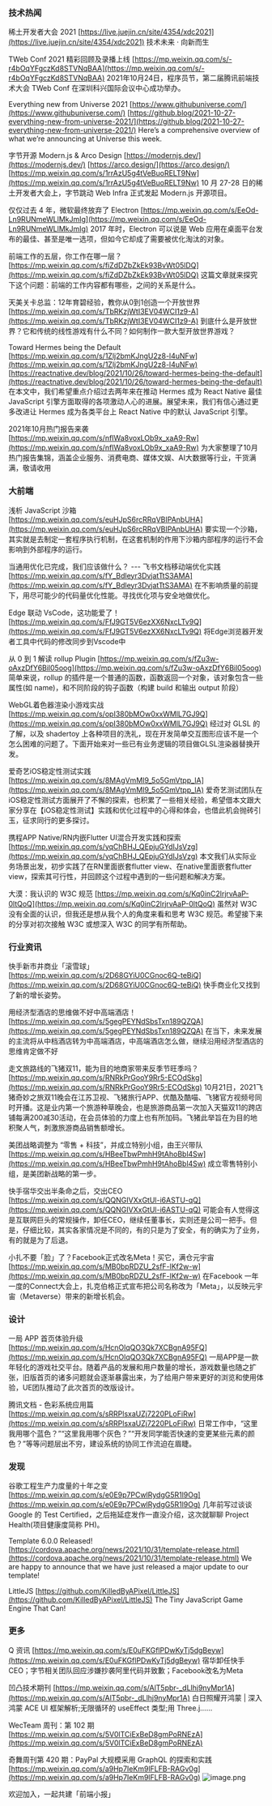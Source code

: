 ### 技术热闻
稀土开发者大会 2021
[https://live.juejin.cn/site/4354/xdc2021](https://live.juejin.cn/site/4354/xdc2021)
技术未来 · 向新而生

TWeb Conf 2021 精彩回顾及录播上线
[https://mp.weixin.qq.com/s/-r4bOqYFgczKd8STVNqBAA](https://mp.weixin.qq.com/s/-r4bOqYFgczKd8STVNqBAA)
2021年10月24日，程序员节，第二届腾讯前端技术大会 TWeb Conf 在深圳科兴国际会议中心成功举办。

Everything new from Universe 2021
[https://www.githubuniverse.com/](https://www.githubuniverse.com/)
[https://github.blog/2021-10-27-everything-new-from-universe-2021/](https://github.blog/2021-10-27-everything-new-from-universe-2021/)
Here’s a comprehensive overview of what we’re announcing at Universe this week.

字节开源 Modern.js & Arco Design
[https://modernjs.dev/](https://modernjs.dev/)
[https://arco.design/](https://arco.design/)
[https://mp.weixin.qq.com/s/1rrAzU5g4tVeBuoRELT9Nw](https://mp.weixin.qq.com/s/1rrAzU5g4tVeBuoRELT9Nw)
10 月 27-28 日的稀土开发者大会上，字节跳动 Web Infra 正式发起 Modern.js 开源项目。

仅仅过去 4 年，微软最终放弃了 Electron
[https://mp.weixin.qq.com/s/EeOd-Ln9RUNmeWLlMkJmIg](https://mp.weixin.qq.com/s/EeOd-Ln9RUNmeWLlMkJmIg)
2017 年时，Electron 可以说是 Web 应用在桌面平台发布的最佳、甚至是唯一选项，但如今它却成了需要被优化淘汰的对象。 

前端工作的五层，你工作在哪一层？
[https://mp.weixin.qq.com/s/fiZdDZbZkEk93BvWt05lDQ](https://mp.weixin.qq.com/s/fiZdDZbZkEk93BvWt05lDQ)
这篇文章就来探究下这个问题：前端的工作内容都有哪些，之间的关系是什么。

天美关卡总监：12年育碧经验，教你从0到1创造一个开放世界
[https://mp.weixin.qq.com/s/TbRKzjWtI3EV04WCI1z9-A](https://mp.weixin.qq.com/s/TbRKzjWtI3EV04WCI1z9-A)
到底什么是开放世界？它和传统的线性游戏有什么不同？如何制作一款大型开放世界游戏？

Toward Hermes being the Default
[https://mp.weixin.qq.com/s/1Zlj2bmKJngU2z8-l4uNFw](https://mp.weixin.qq.com/s/1Zlj2bmKJngU2z8-l4uNFw)
[https://reactnative.dev/blog/2021/10/26/toward-hermes-being-the-default](https://reactnative.dev/blog/2021/10/26/toward-hermes-being-the-default)
在本文中，我们希望重点介绍过去两年来在推动 Hermes 成为 React Native 最佳 JavaScript 引擎方面取得的各项激动人心的进展。展望未来，我们有信心通过更多改进让 Hermes 成为各类平台上 React Native 中的默认 JavaScript 引擎。

2021年10月热门报告来袭
[https://mp.weixin.qq.com/s/nfIWa8voxLOb9x_xaA9-Rw](https://mp.weixin.qq.com/s/nfIWa8voxLOb9x_xaA9-Rw)
为大家整理了10月热门报告集锦，涵盖企业服务、消费电商、媒体文娱、AI大数据等行业，干货满满，敬请收用

### 大前端
浅析 JavaScript 沙箱
[https://mp.weixin.qq.com/s/euHJpS6rcRRqVBIPAnbUHA](https://mp.weixin.qq.com/s/euHJpS6rcRRqVBIPAnbUHA)
要实现一个沙箱，其实就是去制定一套程序执行机制，在这套机制的作用下沙箱内部程序的运行不会影响到外部程序的运行。

当通用优化已完成，我们应该做什么？ --- 飞书文档移动端优化实践
[https://mp.weixin.qq.com/s/fY_Bdleyr3DvjatTtS3AMA](https://mp.weixin.qq.com/s/fY_Bdleyr3DvjatTtS3AMA)
在不影响质量的前提下，用尽可能少的代码量优化性能。寻找优化项与安全地做优化。

Edge 联动 VsCode，这功能爱了！
[https://mp.weixin.qq.com/s/FfJ9GT5V6ezXX6NxcLTv9Q](https://mp.weixin.qq.com/s/FfJ9GT5V6ezXX6NxcLTv9Q)
将Edge浏览器开发者工具中代码的修改同步到Vscode中

从 0 到 1 解读 rollup Plugin
[https://mp.weixin.qq.com/s/fZu3w-oAxzDfY6Bil05oog](https://mp.weixin.qq.com/s/fZu3w-oAxzDfY6Bil05oog)
简单来说，rollup 的插件是一个普通的函数，函数返回一个对象，该对象包含一些属性(如 name)，和不同阶段的钩子函数（构建 build 和输出 output 阶段）

WebGL着色器渲染小游戏实战
[https://mp.weixin.qq.com/s/opI380bMOw0xxWMlL7GJ9Q](https://mp.weixin.qq.com/s/opI380bMOw0xxWMlL7GJ9Q)
经过对 GLSL 的了解，以及 shadertoy 上各种项目的洗礼，现在开发简单交互图形应该不是一个怎么困难的问题了。下面开始来对一些已有业务逻辑的项目做GLSL渲染器替换开发。

爱奇艺iOS稳定性测试实践
[https://mp.weixin.qq.com/s/8MAgVmMI9_5o5GmVtpp_lA](https://mp.weixin.qq.com/s/8MAgVmMI9_5o5GmVtpp_lA)
爱奇艺测试团队在iOS稳定性测试方面展开了不懈的探索，也积累了一些相关经验，希望借本文跟大家分享在【iOS稳定性测试】实践和优化过程中的心得和体会，也借此机会抛砖引玉，征求同行的更多探讨。

携程APP Native/RN内嵌Flutter UI混合开发实践和探索
[https://mp.weixin.qq.com/s/yqChBHJ_QEpjuGYdIJsVzg](https://mp.weixin.qq.com/s/yqChBHJ_QEpjuGYdIJsVzg)
本文我们从实际业务场景出发，初步实践了在RN里面嵌套flutter view、在native里面嵌套flutter view，探索其可行性，并回顾这个过程中遇到的一些问题和解决方案。

大漠：我认识的 W3C 规范
[https://mp.weixin.qq.com/s/Kq0inC2lrjrvAaP-0ltQoQ](https://mp.weixin.qq.com/s/Kq0inC2lrjrvAaP-0ltQoQ)
虽然对 W3C 没有全面的认识，但我还是想从我个人的角度来看和思考 W3C 规范。希望接下来的分享对初次接触 W3C 或想深入 W3C 的同学有所帮助。

### 行业资讯
快手新市井商业「滚雪球」
[https://mp.weixin.qq.com/s/2D68GYiU0CGnoc6Q-teBiQ](https://mp.weixin.qq.com/s/2D68GYiU0CGnoc6Q-teBiQ)
快手商业化又找到了新的增长姿势。

用经济型酒店的思维做不好中高端酒店！
[https://mp.weixin.qq.com/s/5gegPEYNdSbsTxn189QZQA](https://mp.weixin.qq.com/s/5gegPEYNdSbsTxn189QZQA)
在当下，未来发展的主流将从中档酒店转为中高端酒店，中高端酒店怎么做，继续沿用经济型酒店的思维肯定做不好

走文旅路线的飞猪双11，能为目的地商家带来反季节旺季吗？
[https://mp.weixin.qq.com/s/RNRkPrGooY9Rr5-ECOdSkg](https://mp.weixin.qq.com/s/RNRkPrGooY9Rr5-ECOdSkg)
10月21日，2021飞猪奇妙之旅双11晚会在江苏卫视、飞猪旅行APP、优酷及酷喵、飞猪官方视频号同时开播。这是业内第一个旅游种草晚会，也是旅游商品第一次加入天猫双11的跨店铺每满200减30活动，在会员体验的力度上也有所加码。飞猪此举旨在为目的地积聚人气，刺激旅游商品销售额增长。 

美团战略调整为 “零售 + 科技”，并成立特别小组，由王兴带队
[https://mp.weixin.qq.com/s/HBeeTbwPmhH9tAhoBbl4Sw](https://mp.weixin.qq.com/s/HBeeTbwPmhH9tAhoBbl4Sw)
成立零售特别小组，是美团新战略的第一步。

快手宿华交出半条命之后，交出CEO
[https://mp.weixin.qq.com/s/QQNGIVXxGtUl-i6ASTU-qQ](https://mp.weixin.qq.com/s/QQNGIVXxGtUl-i6ASTU-qQ)
可能会有人觉得这是互联网巨头的常规操作，卸任CEO，继续任董事长，实则还是公司一把手。但是，仔细比较，其实各家情况是不同的，有的只是为了安全，有的确实为了业务，有的就是为了后退。

小扎不要「脸」了？Facebook正式改名Meta！买它，满仓元宇宙
[https://mp.weixin.qq.com/s/MB0bpRDZU_2sfF-lKf2w-w](https://mp.weixin.qq.com/s/MB0bpRDZU_2sfF-lKf2w-w)
在Facebook 一年一度的Connect大会上，扎克伯格正式宣布把公司名称改为「Meta」，以反映元宇宙（Metaverse）带来的新增长机会。

### 设计
一局 APP 首页体验升级
[https://mp.weixin.qq.com/s/HcnOlqQO3Qk7XCBgnA95FQ](https://mp.weixin.qq.com/s/HcnOlqQO3Qk7XCBgnA95FQ)
一局APP是一款年轻化的游戏社交平台。随着产品的发展和用户数量的增长，游戏数量也随之扩张，旧版首页的诸多问题就会逐渐暴露出来，为了给用户带来更好的浏览和使用体验，UE团队推动了此次首页的改版设计。

腾讯文档 - 色彩系统应用篇
[https://mp.weixin.qq.com/s/sRRPlsxaUZj7220PLoFiRw](https://mp.weixin.qq.com/s/sRRPlsxaUZj7220PLoFiRw)
日常工作中，“这里我用哪个蓝色？”“这里我用哪个灰色？”“开发同学能否快速的变更某些元素的颜色？”等等问题层出不穷，建设系统的协同工作流迫在眉睫。

### 发现
谷歌工程生产力度量的十年之变
[https://mp.weixin.qq.com/s/e0E9p7PCwlRydgG5R1l9Og](https://mp.weixin.qq.com/s/e0E9p7PCwlRydgG5R1l9Og)
几年前写过谈谈 Google 的 Test Certified，之后拖延症发作一直没介绍，这次就聊聊 Project Health(项目健康度简称 PH)。

Template 6.0.0 Released!
[https://cordova.apache.org/news/2021/10/31/template-release.html](https://cordova.apache.org/news/2021/10/31/template-release.html)
We are happy to announce that we have just released a major update to our template!

LittleJS
[https://github.com/KilledByAPixel/LittleJS](https://github.com/KilledByAPixel/LittleJS)
The Tiny JavaScript Game Engine That Can!

### 更多
Q 资讯
[https://mp.weixin.qq.com/s/E0uFKGflPDwKyTj5dgBeyw](https://mp.weixin.qq.com/s/E0uFKGflPDwKyTj5dgBeyw)
宿华卸任快手CEO；字节相关团队回应涉嫌抄袭阿里代码并致歉；Facebook改名为Meta

凹凸技术期刊
[https://mp.weixin.qq.com/s/AlT5pbr-_dLlhj9nyMpr1A](https://mp.weixin.qq.com/s/AlT5pbr-_dLlhj9nyMpr1A)
白日照耀开鸿蒙 | 深入鸿蒙 ACE UI 框架解析;无限循环的 useEffect 类型;用 Three.j……

WecTeam 周刊：第 102 期
[https://mp.weixin.qq.com/s/5V0lTCiExBeD8gmPoRNEzA](https://mp.weixin.qq.com/s/5V0lTCiExBeD8gmPoRNEzA)

奇舞周刊第 420 期：PayPal 大规模采用 GraphQL 的探索和实践
[https://mp.weixin.qq.com/s/a9Hp7IeKm9lFLFB-RAGv0g](https://mp.weixin.qq.com/s/a9Hp7IeKm9lFLFB-RAGv0g)
![image.png](https://cdn.nlark.com/yuque/0/2020/png/85771/1605930034828-7fc81343-651f-4a15-8465-eebe5a23cf61.png#height=31&id=C5Hpa&margin=%5Bobject%20Object%5D&name=image.png&originHeight=90&originWidth=2186&originalType=binary&ratio=1&size=14325&status=done&style=none&width=746)


欢迎加入，一起共建「前端小报」
